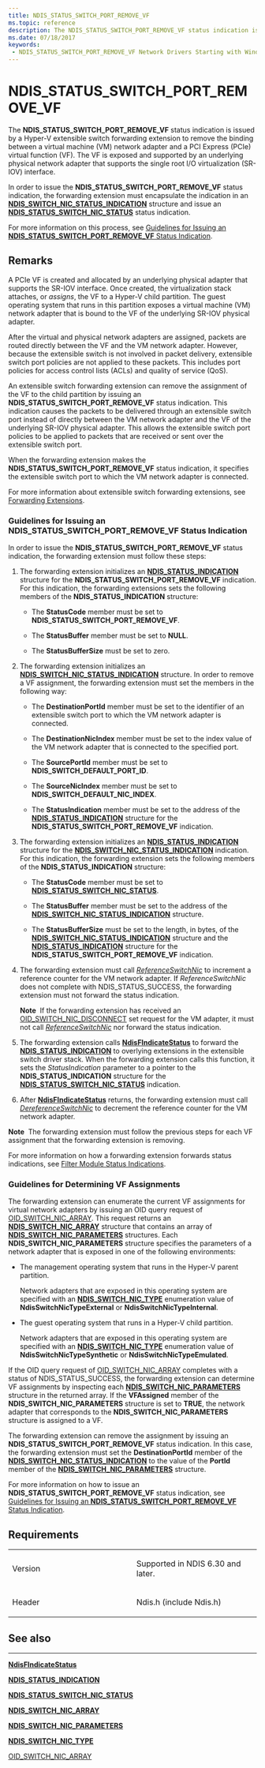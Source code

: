 ```yaml
---
title: NDIS_STATUS_SWITCH_PORT_REMOVE_VF
ms.topic: reference
description: The NDIS_STATUS_SWITCH_PORT_REMOVE_VF status indication is issued by a Hyper-V extensible switch forwarding extension to remove the binding between a virtual machine (VM) network adapter and a PCI Express (PCIe) virtual function (VF).
ms.date: 07/18/2017
keywords:
 - NDIS_STATUS_SWITCH_PORT_REMOVE_VF Network Drivers Starting with Windows Vista
---
```


# NDIS\_STATUS\_SWITCH\_PORT\_REMOVE\_VF


The **NDIS\_STATUS\_SWITCH\_PORT\_REMOVE\_VF** status indication is issued by a Hyper-V extensible switch forwarding extension to remove the binding between a virtual machine (VM) network adapter and a PCI Express (PCIe) virtual function (VF). The VF is exposed and supported by an underlying physical network adapter that supports the single root I/O virtualization (SR-IOV) interface.

In order to issue the **NDIS\_STATUS\_SWITCH\_PORT\_REMOVE\_VF** status indication, the forwarding extension must encapsulate the indication in an [**NDIS\_SWITCH\_NIC\_STATUS\_INDICATION**](/windows-hardware/drivers/ddi/ndis/ns-ndis-_ndis_switch_nic_status_indication) structure and issue an [**NDIS\_STATUS\_SWITCH\_NIC\_STATUS**](ndis-status-switch-nic-status.md) status indication.

For more information on this process, see [Guidelines for Issuing an **NDIS\_STATUS\_SWITCH\_PORT\_REMOVE\_VF** Status Indication](#issuing).

## Remarks

A PCIe VF is created and allocated by an underlying physical adapter that supports the SR-IOV interface. Once created, the virtualization stack attaches, or *assigns*, the VF to a Hyper-V child partition. The guest operating system that runs in this partition exposes a virtual machine (VM) network adapter that is bound to the VF of the underlying SR-IOV physical adapter.

After the virtual and physical network adapters are assigned, packets are routed directly between the VF and the VM network adapter. However, because the extensible switch is not involved in packet delivery, extensible switch port policies are not applied to these packets. This includes port policies for access control lists (ACLs) and quality of service (QoS).

An extensible switch forwarding extension can remove the assignment of the VF to the child partition by issuing an **NDIS\_STATUS\_SWITCH\_PORT\_REMOVE\_VF** status indication. This indication causes the packets to be delivered through an extensible switch port instead of directly between the VM network adapter and the VF of the underlying SR-IOV physical adapter. This allows the extensible switch port policies to be applied to packets that are received or sent over the extensible switch port.

When the forwarding extension makes the **NDIS\_STATUS\_SWITCH\_PORT\_REMOVE\_VF** status indication, it specifies the extensible switch port to which the VM network adapter is connected.

For more information about extensible switch forwarding extensions, see [Forwarding Extensions](./forwarding-extensions.md).

### <a href="" id="issuing"></a>Guidelines for Issuing an NDIS\_STATUS\_SWITCH\_PORT\_REMOVE\_VF Status Indication

In order to issue the **NDIS\_STATUS\_SWITCH\_PORT\_REMOVE\_VF** status indication, the forwarding extension must follow these steps:

1.  The forwarding extension initializes an [**NDIS\_STATUS\_INDICATION**](/windows-hardware/drivers/ddi/ndis/ns-ndis-_ndis_status_indication) structure for the **NDIS\_STATUS\_SWITCH\_PORT\_REMOVE\_VF** indication. For this indication, the forwarding extensions sets the following members of the **NDIS\_STATUS\_INDICATION** structure:

    -   The **StatusCode** member must be set to **NDIS\_STATUS\_SWITCH\_PORT\_REMOVE\_VF**.

    -   The **StatusBuffer** member must be set to **NULL**.

    -   The **StatusBufferSize** must be set to zero.

2.  The forwarding extension initializes an [**NDIS\_SWITCH\_NIC\_STATUS\_INDICATION**](/windows-hardware/drivers/ddi/ndis/ns-ndis-_ndis_switch_nic_status_indication) structure. In order to remove a VF assignment, the forwarding extension must set the members in the following way:

    -   The **DestinationPortId** member must be set to the identifier of an extensible switch port to which the VM network adapter is connected.

    -   The **DestinationNicIndex** member must be set to the index value of the VM network adapter that is connected to the specified port.

    -   The **SourcePortId** member must be set to **NDIS\_SWITCH\_DEFAULT\_PORT\_ID**.

    -   The **SourceNicIndex** member must be set to **NDIS\_SWITCH\_DEFAULT\_NIC\_INDEX**.

    -   The **StatusIndication** member must be set to the address of the [**NDIS\_STATUS\_INDICATION**](/windows-hardware/drivers/ddi/ndis/ns-ndis-_ndis_status_indication) structure for the **NDIS\_STATUS\_SWITCH\_PORT\_REMOVE\_VF** indication.

3.  The forwarding extension initializes an [**NDIS\_STATUS\_INDICATION**](/windows-hardware/drivers/ddi/ndis/ns-ndis-_ndis_status_indication) structure for the [**NDIS\_SWITCH\_NIC\_STATUS\_INDICATION**](/windows-hardware/drivers/ddi/ndis/ns-ndis-_ndis_switch_nic_status_indication) indication. For this indication, the forwarding extension sets the following members of the **NDIS\_STATUS\_INDICATION** structure:

    -   The **StatusCode** member must be set to [**NDIS\_STATUS\_SWITCH\_NIC\_STATUS**](ndis-status-switch-nic-status.md).

    -   The **StatusBuffer** member must be set to the address of the [**NDIS\_SWITCH\_NIC\_STATUS\_INDICATION**](/windows-hardware/drivers/ddi/ndis/ns-ndis-_ndis_switch_nic_status_indication) structure.

    -   The **StatusBufferSize** must be set to the length, in bytes, of the [**NDIS\_SWITCH\_NIC\_STATUS\_INDICATION**](/windows-hardware/drivers/ddi/ndis/ns-ndis-_ndis_switch_nic_status_indication) structure and the [**NDIS\_STATUS\_INDICATION**](/windows-hardware/drivers/ddi/ndis/ns-ndis-_ndis_status_indication) structure for the **NDIS\_STATUS\_SWITCH\_PORT\_REMOVE\_VF** indication.

4.  The forwarding extension must call [*ReferenceSwitchNic*](/windows-hardware/drivers/ddi/ndis/nc-ndis-ndis_switch_reference_switch_nic) to increment a reference counter for the VM network adapter. If *ReferenceSwitchNic* does not complete with NDIS\_STATUS\_SUCCESS, the forwarding extension must not forward the status indication.

    **Note**  If the forwarding extension has received an [OID\_SWITCH\_NIC\_DISCONNECT](./oid-switch-nic-disconnect.md) set request for the VM adapter, it must not call [*ReferenceSwitchNic*](/windows-hardware/drivers/ddi/ndis/nc-ndis-ndis_switch_reference_switch_nic) nor forward the status indication.

     

5.  The forwarding extension calls [**NdisFIndicateStatus**](/windows-hardware/drivers/ddi/ndis/nf-ndis-ndisfindicatestatus) to forward the [**NDIS\_STATUS\_INDICATION**](/windows-hardware/drivers/ddi/ndis/ns-ndis-_ndis_status_indication) to overlying extensions in the extensible switch driver stack. When the forwarding extension calls this function, it sets the *StatusIndication* parameter to a pointer to the **NDIS\_STATUS\_INDICATION** structure for the [**NDIS\_STATUS\_SWITCH\_NIC\_STATUS**](ndis-status-switch-nic-status.md) indication.

6.  After [**NdisFIndicateStatus**](/windows-hardware/drivers/ddi/ndis/nf-ndis-ndisfindicatestatus) returns, the forwarding extension must call [*DereferenceSwitchNic*](/windows-hardware/drivers/ddi/ndis/nc-ndis-ndis_switch_dereference_switch_nic) to decrement the reference counter for the VM network adapter.

**Note**  The forwarding extension must follow the previous steps for each VF assignment that the forwarding extension is removing.

 

For more information on how a forwarding extension forwards status indications, see [Filter Module Status Indications](./filter-module-status-indications.md).

### Guidelines for Determining VF Assignments

The forwarding extension can enumerate the current VF assignments for virtual network adapters by issuing an OID query request of [OID\_SWITCH\_NIC\_ARRAY](./oid-switch-nic-array.md). This request returns an [**NDIS\_SWITCH\_NIC\_ARRAY**](/windows-hardware/drivers/ddi/ntddndis/ns-ntddndis-_ndis_switch_nic_array) structure that contains an array of [**NDIS\_SWITCH\_NIC\_PARAMETERS**](/windows-hardware/drivers/ddi/ntddndis/ns-ntddndis-_ndis_switch_nic_parameters) structures. Each **NDIS\_SWITCH\_NIC\_PARAMETERS** structure specifies the parameters of a network adapter that is exposed in one of the following environments:

-   The management operating system that runs in the Hyper-V parent partition.

    Network adapters that are exposed in this operating system are specified with an [**NDIS\_SWITCH\_NIC\_TYPE**](/windows-hardware/drivers/ddi/ntddndis/ne-ntddndis-_ndis_switch_nic_type) enumeration value of **NdisSwitchNicTypeExternal** or **NdisSwitchNicTypeInternal**.

-   The guest operating system that runs in a Hyper-V child partition.

    Network adapters that are exposed in this operating system are specified with an [**NDIS\_SWITCH\_NIC\_TYPE**](/windows-hardware/drivers/ddi/ntddndis/ne-ntddndis-_ndis_switch_nic_type) enumeration value of **NdisSwitchNicTypeSynthetic** or **NdisSwitchNicTypeEmulated**.

If the OID query request of [OID\_SWITCH\_NIC\_ARRAY](./oid-switch-nic-array.md) completes with a status of NDIS\_STATUS\_SUCCESS, the forwarding extension can determine VF assignments by inspecting each [**NDIS\_SWITCH\_NIC\_PARAMETERS**](/windows-hardware/drivers/ddi/ntddndis/ns-ntddndis-_ndis_switch_nic_parameters) structure in the returned array. If the **VFAssigned** member of the **NDIS\_SWITCH\_NIC\_PARAMETERS** structure is set to **TRUE**, the network adapter that corresponds to the **NDIS\_SWITCH\_NIC\_PARAMETERS** structure is assigned to a VF.

The forwarding extension can remove the assignment by issuing an **NDIS\_STATUS\_SWITCH\_PORT\_REMOVE\_VF** status indication. In this case, the forwarding extension must set the **DestinationPortId** member of the [**NDIS\_SWITCH\_NIC\_STATUS\_INDICATION**](/windows-hardware/drivers/ddi/ndis/ns-ndis-_ndis_switch_nic_status_indication) to the value of the **PortId** member of the [**NDIS\_SWITCH\_NIC\_PARAMETERS**](/windows-hardware/drivers/ddi/ntddndis/ns-ntddndis-_ndis_switch_nic_parameters) structure.

For more information on how to issue an **NDIS\_STATUS\_SWITCH\_PORT\_REMOVE\_VF** status indication, see [Guidelines for Issuing an **NDIS\_STATUS\_SWITCH\_PORT\_REMOVE\_VF** Status Indication](#issuing).

## Requirements

<table>
<colgroup>
<col width="50%" />
<col width="50%" />
</colgroup>
<tbody>
<tr class="odd">
<td><p>Version</p></td>
<td><p>Supported in NDIS 6.30 and later.</p></td>
</tr>
<tr class="even">
<td><p>Header</p></td>
<td>Ndis.h (include Ndis.h)</td>
</tr>
</tbody>
</table>

## See also


****
[**NdisFIndicateStatus**](/windows-hardware/drivers/ddi/ndis/nf-ndis-ndisfindicatestatus)

[**NDIS\_STATUS\_INDICATION**](/windows-hardware/drivers/ddi/ndis/ns-ndis-_ndis_status_indication)

[**NDIS\_STATUS\_SWITCH\_NIC\_STATUS**](ndis-status-switch-nic-status.md)

[**NDIS\_SWITCH\_NIC\_ARRAY**](/windows-hardware/drivers/ddi/ntddndis/ns-ntddndis-_ndis_switch_nic_array)

[**NDIS\_SWITCH\_NIC\_PARAMETERS**](/windows-hardware/drivers/ddi/ntddndis/ns-ntddndis-_ndis_switch_nic_parameters)

[**NDIS\_SWITCH\_NIC\_TYPE**](/windows-hardware/drivers/ddi/ntddndis/ne-ntddndis-_ndis_switch_nic_type)

[OID\_SWITCH\_NIC\_ARRAY](./oid-switch-nic-array.md)

 

